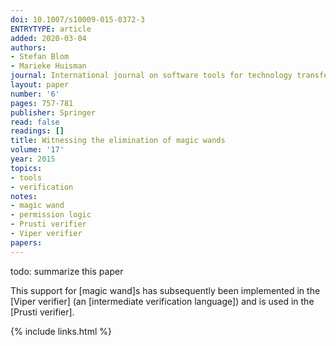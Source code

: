 ```yaml
---
doi: 10.1007/s10009-015-0372-3
ENTRYTYPE: article
added: 2020-03-04
authors:
- Stefan Blom
- Marieke Huisman
journal: International journal on software tools for technology transfer
layout: paper
number: '6'
pages: 757-781
publisher: Springer
read: false
readings: []
title: Witnessing the elimination of magic wands
volume: '17'
year: 2015
topics:
- tools
- verification
notes:
- magic wand
- permission logic
- Prusti verifier
- Viper verifier
papers:
---
```


todo: summarize this paper

This support for [magic wand]s has subsequently been implemented in the [Viper verifier] (an
[intermediate verification language]) and is used in the [Prusti verifier].

{% include links.html %}

